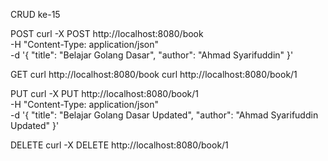 CRUD ke-15

POST
curl -X POST http://localhost:8080/book \
-H "Content-Type: application/json" \
-d '{
  "title": "Belajar Golang Dasar",
  "author": "Ahmad Syarifuddin"
}'


GET
curl http://localhost:8080/book
curl http://localhost:8080/book/1

PUT
curl -X PUT http://localhost:8080/book/1 \
-H "Content-Type: application/json" \
-d '{
  "title": "Belajar Golang Dasar Updated",
  "author": "Ahmad Syarifuddin Updated"
}'

DELETE curl -X DELETE http://localhost:8080/book/1